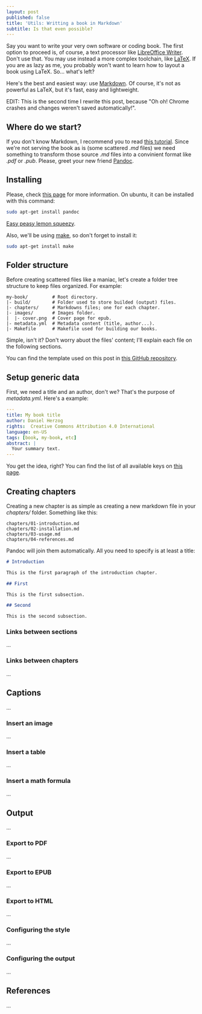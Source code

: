 ```yaml
---
layout: post
published: false
title: 'Utils: Writting a book in Markdown'
subtitle: Is that even possible?
---
```

Say you want to write your very own software or coding book. The first option to proceed is, of course, a text processor like [LibreOffice Writer](https://www.libreoffice.org/discover/writer/). Don't use that. You may use instead a more complex toolchain, like [LaTeX](https://www.latex-project.org/). If you are as lazy as me, you probably won't want to learn how to layout a book using LaTeX. So... what's left?

Here's the best and easiest way: use [Markdown](https://es.wikipedia.org/wiki/Markdown). Of course, it's not as powerful as LaTeX, but it's fast, easy and lightweight.

EDIT: This is the second time I rewrite this post, because "Oh oh! Chrome crashes and changes weren't saved automatically!".

## Where do we start?

If you don't know Markdown, I recommend you to read [this tutorial](http://www.markdowntutorial.com/). Since we're not serving the book as is (some scattered *.md* files) we need something to transform those source *.md* files into a convinient format like *.pdf* or *.pub*. Please, greet your new friend [Pandoc](http://pandoc.org/).

## Installing

Please, check [this page](http://pandoc.org/installing.html) for more information. On ubuntu, it can be installed with this command:

```sh
sudo apt-get install pandoc
```

<a href="https://www.youtube.com/watch?v=n3TAEaTCJHg" target="_blank">Easy peasy lemon squeezy</a>.

Also, we'll be using [make](https://www.gnu.org/software/make/), so don't forget to install it:

```sh
sudo apt-get install make
```

## Folder structure

Before creating scattered files like a maniac, let's create a folder tree structure to keep files organized. For example:

```
my-book/         # Root directory.
|- build/        # Folder used to store builded (output) files.
|- chapters/     # Markdowns files; one for each chapter.
|- images/       # Images folder.
|  |- cover.png  # Cover page for epub.
|- metadata.yml  # Metadata content (title, author...).
|- Makefile      # Makefile used for building our books.
```

Simple, isn't it? Don't worry abuot the files' content; I'll explain each file on the following sections.

You can find the template used on this post in [this GitHub repository](TODO). 

## Setup generic data

First, we need a title and an author, don't we? That's the purpose of *metadata.yml*. Here's a example:

```yml
---
title: My book title
author: Daniel Herzog
rights:  Creative Commons Attribution 4.0 International
language: en-US
tags: [book, my-book, etc]
abstract: |
  Your summary text.
---
```

You get the idea, right? You can find the list of all available keys on [this page](http://pandoc.org/MANUAL.html#extension-yaml_metadata_block).

## Creating chapters

Creating a new chapter is as simple as creating a new markdown file in your *chapters/* folder. Something like this:

```
chapters/01-introduction.md
chapters/02-installation.md
chapters/03-usage.md
chapters/04-references.md
```

Pandoc will join them automatically. All you need to specify is at least a title:

```md
# Introduction

This is the first paragraph of the introduction chapter.

## First

This is the first subsection.

## Second

This is the second subsection.
```

### Links between sections

...

### Links between chapters

...

## Captions

...

### Insert an image

...

### Insert a table

...

### Insert a math formula

...

## Output

...

### Export to PDF

...

### Export to EPUB

...

### Export to HTML

...

### Configuring the style

...

### Configuring the output

...

## References

...